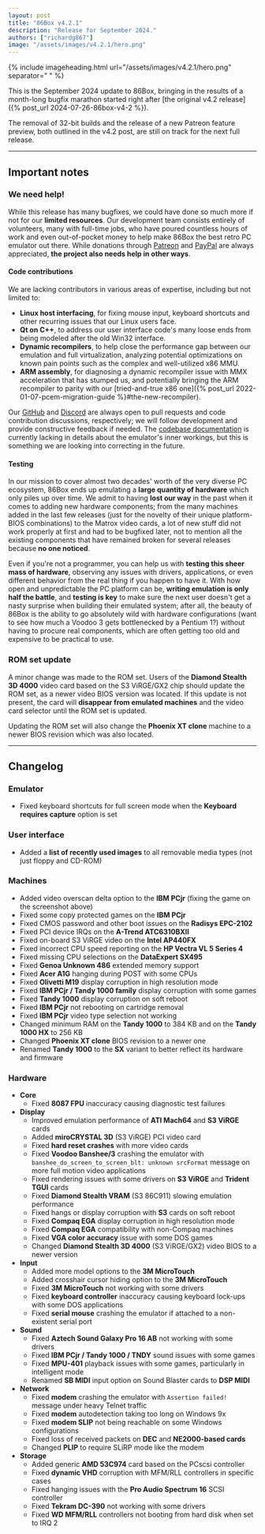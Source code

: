```yaml
---
layout: post
title: "86Box v4.2.1"
description: "Release for September 2024."
authors: ["richardg867"]
image: "/assets/images/v4.2.1/hero.png"
---
```


{% include imageheading.html url="/assets/images/v4.2.1/hero.png" separator=" " %}

This is the September 2024 update to 86Box, bringing in the results of a month-long bugfix marathon started right after [the original v4.2 release]({% post_url 2024-07-26-86box-v4-2 %}).

The removal of 32-bit builds and the release of a new Patreon feature preview, both outlined in the v4.2 post, are still on track for the next full release.

---

## Important notes

### We need help!

While this release has many bugfixes, we could have done so much more if not for our **limited resources**. Our development team consists entirely of volunteers, many with full-time jobs, who have poured countless hours of work and even out-of-pocket money to help make 86Box the best retro PC emulator out there. While donations through [Patreon](https://www.patreon.com/86box) and [PayPal](https://paypal.me/86Box) are always appreciated, **the project also needs help in other ways**.

#### Code contributions

We are lacking contributors in various areas of expertise, including but not limited to:

* **Linux host interfacing**, for fixing mouse input, keyboard shortcuts and other recurring issues that our Linux users face.
* **Qt on C++**, to address our user interface code's many loose ends from being modeled after the old Win32 interface.
* **Dynamic recompilers**, to help close the performance gap between our emulation and full virtualization, analyzing potential optimizations on known pain points such as the complex and well-utilized x86 MMU.
* **ARM assembly**, for diagnosing a dynamic recompiler issue with MMX acceleration that has stumped us, and potentially bringing the ARM recompiler to parity with our [tried-and-true x86 one]({% post_url 2022-01-07-pcem-migration-guide %}#the-new-recompiler).

Our [GitHub](https://github.com/86Box/86Box) and [Discord](https://discord.gg/v5fCgFw) are always open to pull requests and code contribution discussions, respectively; we will follow development and provide constructive feedback if needed. The [codebase documentation](https://86box.readthedocs.io/en/latest/dev/api/index.html) is currently lacking in details about the emulator's inner workings, but this is something we are looking into correcting in the future.

#### Testing

In our mission to cover almost two decades' worth of the very diverse PC ecosystem, 86Box ends up emulating a **large quantity of hardware** which only piles up over time. We admit to having **lost our way** in the past when it comes to adding new hardware components; from the many machines added in the last few releases (just for the novelty of their unique platform-BIOS combinations) to the Matrox video cards, a lot of new stuff did not work properly at first and had to be bugfixed later, not to mention all the existing components that have remained broken for several releases because **no one noticed**.

Even if you're not a programmer, you can help us with **testing this sheer mass of hardware**, observing any issues with drivers, applications, or even different behavior from the real thing if you happen to have it. With how open and unpredictable the PC platform can be, **writing emulation is only half the battle**, and **testing is key** to make sure the next user doesn't get a nasty surprise when building their emulated system; after all, the beauty of 86Box is the ability to go absolutely wild with hardware configurations (want to see how much a Voodoo 3 gets bottlenecked by a Pentium 1?) without having to procure real components, which are often getting too old and expensive to be practical to use.

### ROM set update

A minor change was made to the ROM set. Users of the **Diamond Stealth 3D 4000** video card based on the S3 ViRGE/GX2 chip should update the ROM set, as a newer video BIOS version was located. If this update is not present, the card will **disappear from emulated machines** and the video card selector until the ROM set is updated.

Updating the ROM set will also change the **Phoenix XT clone** machine to a newer BIOS revision which was also located.

---

## Changelog

### Emulator

* Fixed keyboard shortcuts for full screen mode when the **Keyboard requires capture** option is set

### User interface

* Added a **list of recently used images** to all removable media types (not just floppy and CD-ROM)

### Machines

* Added video overscan delta option to the **IBM PCjr** (fixing the game on the screenshot above)
* Fixed some copy protected games on the **IBM PCjr**
* Fixed CMOS password and other boot issues on the **Radisys EPC-2102**
* Fixed PCI device IRQs on the **A-Trend ATC6310BXII**
* Fixed on-board S3 ViRGE video on the **Intel AP440FX**
* Fixed incorrect CPU speed reporting on the **HP Vectra VL 5 Series 4**
* Fixed missing CPU selections on the **DataExpert SX495**
* Fixed **Genoa Unknown 486** extended memory support
* Fixed **Acer A1G** hanging during POST with some CPUs
* Fixed **Olivetti M19** display corruption in high resolution mode
* Fixed **IBM PCjr / Tandy 1000 family** display corruption with some games
* Fixed **Tandy 1000** display corruption on soft reboot
* Fixed **IBM PCjr** not rebooting on cartridge removal
* Fixed **IBM PCjr** video type selection not working
* Changed minimum RAM on the **Tandy 1000** to 384 KB and on the **Tandy 1000 HX** to 256 KB
* Changed **Phoenix XT clone** BIOS revision to a newer one
* Renamed **Tandy 1000** to the **SX** variant to better reflect its hardware and firmware

### Hardware

* **Core**
  * Fixed **8087 FPU** inaccuracy causing diagnostic test failures
* **Display**
  * Improved emulation performance of **ATI Mach64** and **S3 ViRGE** cards
  * Added **miroCRYSTAL 3D** (S3 ViRGE) PCI video card
  * Fixed **hard reset crashes** with more video cards
  * Fixed **Voodoo Banshee/3** crashing the emulator with `banshee_do_screen_to_screen_blt: unknown srcFormat` message on more full motion video applications
  * Fixed rendering issues with some drivers on **S3 ViRGE** and **Trident TGUI** cards
  * Fixed **Diamond Stealth VRAM** (S3 86C911) slowing emulation performance
  * Fixed hangs or display corruption with **S3** cards on soft reboot
  * Fixed **Compaq EGA** display corruption in high resolution mode
  * Fixed **Compaq EGA** compatibility with non-Compaq machines
  * Fixed **VGA color accuracy** issue with some DOS games
  * Changed **Diamond Stealth 3D 4000** (S3 ViRGE/GX2) video BIOS to a newer version
* **Input**
  * Added more model options to the **3M MicroTouch**
  * Added crosshair cursor hiding option to the **3M MicroTouch**
  * Fixed **3M MicroTouch** not working with some drivers
  * Fixed **keyboard controller** inaccuracy causing keyboard lock-ups with some DOS applications
  * Fixed **serial mouse** crashing the emulator if attached to a non-existent serial port
* **Sound**
  * Fixed **Aztech Sound Galaxy Pro 16 AB** not working with some drivers
  * Fixed **IBM PCjr / Tandy 1000 / TNDY** sound issues with some games
  * Fixed **MPU-401** playback issues with some games, particularly in intelligent mode
  * Renamed **SB MIDI** input option on Sound Blaster cards to **DSP MIDI**
* **Network**
  * Fixed **modem** crashing the emulator with `Assertion failed!` message under heavy Telnet traffic
  * Fixed **modem** autodetection taking too long on Windows 9x
  * Fixed **modem SLIP** not being reachable on some Windows configurations
  * Fixed loss of received packets on **DEC** and **NE2000-based cards**
  * Changed **PLIP** to require SLiRP mode like the modem
* **Storage**
  * Added generic **AMD 53C974** card based on the PCscsi controller
  * Fixed **dynamic VHD** corruption with MFM/RLL controllers in specific cases
  * Fixed hanging issues with the **Pro Audio Spectrum 16** SCSI controller
  * Fixed **Tekram DC-390** not working with some drivers
  * Fixed **WD MFM/RLL** controllers not booting from hard disk when set to IRQ 2
